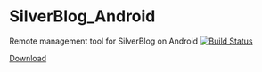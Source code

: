 # SilverBlog_Android
Remote management tool for SilverBlog on Android
[![Build Status](https://travis-ci.org/SilverBlogTeam/SilverBlog_Android.svg?branch=master)](https://travis-ci.org/SilverBlogTeam/SilverBlog_Android)

[Download](https://github.com/SilverBlogTeam/SilverBlog_Android/releases)
